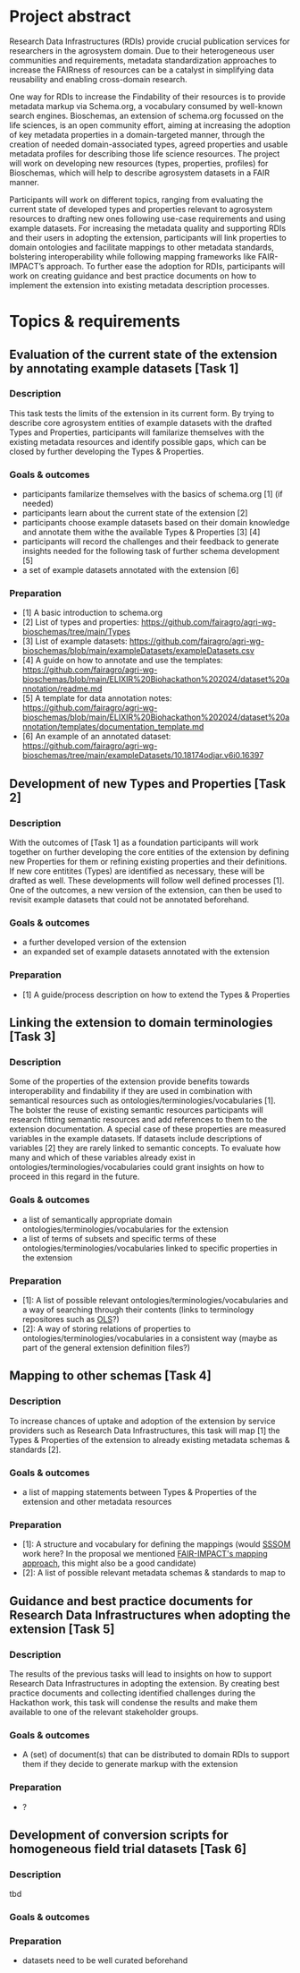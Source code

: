 

# Project abstract

Research Data Infrastructures (RDIs) provide crucial publication services for researchers in the agrosystem domain. Due to their heterogeneous user communities and requirements, metadata standardization approaches to increase the FAIRness of resources can be a catalyst in simplifying data reusability and enabling cross-domain research.

One way for RDIs to increase the Findability of their resources is to provide metadata markup via Schema.org, a vocabulary consumed by well-known search engines. Bioschemas, an extension of schema.org focussed on the life sciences, is an open community effort, aiming at increasing the adoption of key metadata properties in a domain-targeted manner, through the creation of needed domain-associated types, agreed properties and usable metadata profiles for describing those life science resources. The project will work on developing new resources (types, properties, profiles) for Bioschemas, which will help to describe agrosystem datasets in a FAIR manner.

Participants will work on different topics, ranging from evaluating the current state of developed types and properties relevant to agrosystem resources to drafting new ones following use-case requirements and using example datasets. For increasing the metadata quality and supporting RDIs and their users in adopting the extension, participants will link properties to domain ontologies and facilitate mappings to other metadata standards, bolstering interoperability while following mapping frameworks like FAIR-IMPACT’s approach. To further ease the adoption for RDIs, participants will work on creating guidance and best practice documents on how to implement the extension into existing metadata description processes.

# Topics & requirements
## Evaluation of the current state of the extension by annotating example datasets [Task 1]
### Description
This task tests the limits of the extension in its current form. By trying to describe core agrosystem entities of example datasets with the drafted Types and Properties, participants will familarize themselves with the existing metadata resources and identify possible gaps, which can be closed by further developing the Types & Properties.
### Goals & outcomes
- participants familarize themselves with the basics of schema.org [1] (if needed)
- participants learn about the current state of the extension [2]
- participants choose example datasets based on their domain knowledge and annotate them withe the available Types & Properties [3] [4]
- participants will record the challenges and their feedback to generate insights needed for the following task of further schema development [5]
- a set of example datasets annotated with the extension [6]
### Preparation
- [1] A basic introduction to schema.org
- [2] List of types and properties: https://github.com/fairagro/agri-wg-bioschemas/tree/main/Types
- [3] List of example datasets: https://github.com/fairagro/agri-wg-bioschemas/blob/main/exampleDatasets/exampleDatasets.csv
- [4] A guide on how to annotate and use the templates: https://github.com/fairagro/agri-wg-bioschemas/blob/main/ELIXIR%20Biohackathon%202024/dataset%20annotation/readme.md
- [5] A template for data annotation notes: https://github.com/fairagro/agri-wg-bioschemas/blob/main/ELIXIR%20Biohackathon%202024/dataset%20annotation/templates/documentation_template.md
- [6] An example of an annotated dataset: https://github.com/fairagro/agri-wg-bioschemas/tree/main/exampleDatasets/10.18174odjar.v6i0.16397

## Development of new Types and Properties [Task 2]
### Description
With the outcomes of [Task 1] as a foundation participants will work together on further developing the core entities of the extension by defining new Properties for them or refining existing properties and their definitions. If new core entitites (Types) are identified as necessary, these will be drafted as well. These developments will follow well defined processes [1]. One of the outcomes, a new version of the extension, can then be used to revisit example datasets that could not be annotated beforehand.
### Goals & outcomes
- a further developed version of the extension
- an expanded set of example datasets annotated with the extension
### Preparation
- [1] A guide/process description on how to extend the Types & Properties

## Linking the extension to domain terminologies [Task 3]
### Description
Some of the properties of the extension provide benefits towards interoperability and findability if they are used in combination with semantical resources such as ontologies/terminologies/vocabularies [1]. The bolster the reuse of existing semantic resources participants will research fitting semantic resources and add references to them to the extension documentation.
A special case of these properties are measured variables in the example datasets. If datasets include descriptions of variables [2] they are rarely linked to semantic concepts. To evaluate how many and which of these variables already exist in ontologies/terminologies/vocabularies could grant insights on how to proceed in this regard in the future.
### Goals & outcomes
- a list of semantically appropriate domain ontologies/terminologies/vocabularies for the extension
- a list of terms of subsets and specific terms of these ontologies/terminologies/vocabularies linked to specific properties in the extension
### Preparation
- [1]: A list of possible relevant ontologies/terminologies/vocabularies and a way of searching through their contents (links to terminology repositores such as [OLS](https://www.ebi.ac.uk/ols4)?)
- [2]: A way of storing relations of properties to ontologies/terminologies/vocabularies in a consistent way (maybe as part of the general extension definition files?)

## Mapping to other schemas [Task 4]
### Description
To increase chances of uptake and adoption of the extension by service providers such as Research Data Infrastructures, this task will map [1] the Types & Properties of the extension to already existing metadata schemas & standards [2].
### Goals & outcomes
- a list of mapping statements between Types & Properties of the extension and other metadata resources
### Preparation
- [1]: A structure and vocabulary for defining the mappings (would [SSSOM](https://mapping-commons.github.io/sssom/) work here? In the proposal we mentioned [FAIR-IMPACT's mapping approach](https://fair-impact.eu/events/fairimpact-events/why-mappings-matter-and-how-make-them-fair), this might also be a good candidate)
- [2]: A list of possible relevant metadata schemas & standards to map to

## Guidance and best practice documents for Research Data Infrastructures when adopting the extension [Task 5]
### Description
The results of the previous tasks will lead to insights on how to support Research Data Infrastructures in adopting the extension. By creating best practice documents and collecting identified challenges during the Hackathon work, this task will condense the results and make them available to one of the relevant stakeholder groups.
### Goals & outcomes
- A (set) of document(s) that can be distributed to domain RDIs to support them if they decide to generate markup with the extension
### Preparation
- ?

## Development of conversion scripts for homogeneous field trial datasets [Task 6]
### Description
tbd
### Goals & outcomes
### Preparation
- datasets need to be well curated beforehand
